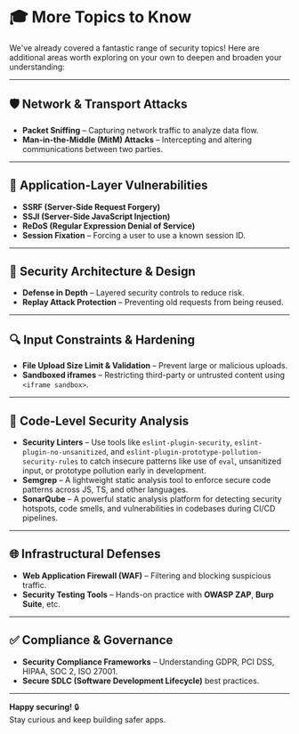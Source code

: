 # 🎓 More Topics to Know

We've already covered a fantastic range of security topics! Here are additional areas worth exploring on your own to deepen and broaden your understanding:

---

## 🛡️ Network & Transport Attacks
- **Packet Sniffing** – Capturing network traffic to analyze data flow.
- **Man-in-the-Middle (MitM) Attacks** – Intercepting and altering communications between two parties.

---

## 🔐 Application-Layer Vulnerabilities
- **SSRF (Server-Side Request Forgery)**  
- **SSJI (Server-Side JavaScript Injection)**  
- **ReDoS (Regular Expression Denial of Service)**  
- **Session Fixation** – Forcing a user to use a known session ID.

---

## 🧠 Security Architecture & Design
- **Defense in Depth** – Layered security controls to reduce risk.
- **Replay Attack Protection** – Preventing old requests from being reused.

---

## 🔍 Input Constraints & Hardening
- **File Upload Size Limit & Validation** – Prevent large or malicious uploads.
- **Sandboxed iframes** – Restricting third-party or untrusted content using `<iframe sandbox>`.

---

## 🧪 Code-Level Security Analysis
- **Security Linters** – Use tools like `eslint-plugin-security`, `eslint-plugin-no-unsanitized`, and `eslint-plugin-prototype-pollution-security-rules` to catch insecure patterns like use of `eval`, unsanitized input, or prototype pollution early in development.
- **Semgrep** – A lightweight static analysis tool to enforce secure code patterns across JS, TS, and other languages.
- **SonarQube** – A powerful static analysis platform for detecting security hotspots, code smells, and vulnerabilities in codebases during CI/CD pipelines.

---

## 🌐 Infrastructural Defenses
- **Web Application Firewall (WAF)** – Filtering and blocking suspicious traffic.
- **Security Testing Tools** – Hands-on practice with **OWASP ZAP**, **Burp Suite**, etc.

---

## ✅ Compliance & Governance
- **Security Compliance Frameworks** – Understanding GDPR, PCI DSS, HIPAA, SOC 2, ISO 27001.
- **Secure SDLC (Software Development Lifecycle)** best practices.

---

**Happy securing!** 🔒  
Stay curious and keep building safer apps.
